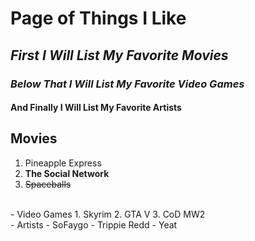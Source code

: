 # **Page of Things I Like**

## **_First I Will List My Favorite Movies_**

### _Below That I Will List My Favorite Video Games_

#### And Finally I Will List My Favorite Artists

## Movies
  1. Pineapple Express
  2. **The Social Network**
  3. ~~Spaceballs~~
<br>
- Video Games
  1. Skyrim
  2. GTA V
  3. CoD MW2
<br>
- Artists
  - SoFaygo
  - Trippie Redd
  - Yeat

